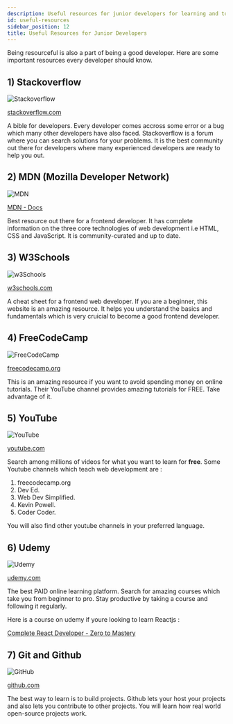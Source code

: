 ```yaml
---
description: Useful resources for junior developers for learning and to be productive.
id: useful-resources
sidebar_position: 12
title: Useful Resources for Junior Developers
---
```


<head>
    <meta property="og:title" content="Useful Resources for Junior Developers." />
    <meta property="og:type" content="article" />
</head>

Being resourceful is also a part of being a good developer. Here are some important resources every developer should know.

## 1) Stackoverflow
![Stackoverflow](<//img/assets/assets/stackoverflow.png>)

[stackoverflow.com](https://stackoverflow.com)

A bible for developers. Every developer comes accross some error or a bug which many other developers have also faced. Stackoverflow is a forum where you can search solutions for your problems.
It is the best community out there for developers where many experienced developers are ready to help you out.

## 2) MDN (Mozilla Developer Network)
![MDN](<//img/assets/mdn.png>)

[MDN - Docs](https://developer.mozilla.org)

Best resource out there for a frontend developer. It has complete information on the three core technologies of web development i.e HTML, CSS and JavaScript. It is community-curated and up to date.

## 3) W3Schools 
![w3Schools](<//img/assets/assets/w3schools.png>)

[w3schools.com](https://w3schools.com)

A cheat sheet for a frontend web developer. If you are a beginner, this website is an amazing resource. It helps you understand the basics and fundamentals which is very cruicial to become a good frontend developer.

## 4) FreeCodeCamp 
![FreeCodeCamp](<//img/assets/assets/freecodecamp.png>)

[freecodecamp.org](https://freecodecamp.org)

This is an amazing resource if you want to avoid spending money on online tutorials. Their YouTube channel provides amazing tutorials for FREE. Take advantage of it.

## 5) YouTube
![YouTube](<//img/assets/assets/youtube.png>)

[youtube.com](https://youtube.com)

Search among millions of videos for what you want to learn for **free**. Some Youtube channels which teach web development are :
1) freecodecamp.org
2) Dev Ed.
3) Web Dev Simplified.
4) Kevin Powell.
5) Coder Coder.

You will also find other youtube channels in your preferred language.

## 6) Udemy
![Udemy](<//img/assets/udemy.png>)

[udemy.com](https://udemy.com)

The best PAID online learning platform. Search for amazing courses which take you from beginner to pro. Stay productive by taking a course and following it regularly.

Here is a course on udemy if youre looking to learn Reactjs :

[Complete React Developer - Zero to Mastery](https://www.udemy.com/course/complete-react-developer-zero-to-mastery)

## 7) Git and Github
![GitHub](<//img/assets/github.png>)

[github.com](https://github.com)

The best way to learn is to build projects. Github lets your host your projects and also lets you contribute to other projects. You will learn how real world open-source projects work.
